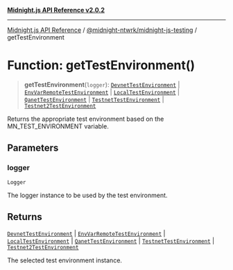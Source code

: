 [**Midnight.js API Reference v2.0.2**](../../../README.md)

***

[Midnight.js API Reference](../../../packages.md) / [@midnight-ntwrk/midnight-js-testing](../README.md) / getTestEnvironment

# Function: getTestEnvironment()

> **getTestEnvironment**(`logger`): [`DevnetTestEnvironment`](../classes/DevnetTestEnvironment.md) \| [`EnvVarRemoteTestEnvironment`](../classes/EnvVarRemoteTestEnvironment.md) \| [`LocalTestEnvironment`](../classes/LocalTestEnvironment.md) \| [`QanetTestEnvironment`](../classes/QanetTestEnvironment.md) \| [`TestnetTestEnvironment`](../classes/TestnetTestEnvironment.md) \| [`Testnet2TestEnvironment`](../classes/Testnet2TestEnvironment.md)

Returns the appropriate test environment based on the MN_TEST_ENVIRONMENT variable.

## Parameters

### logger

`Logger`

The logger instance to be used by the test environment.

## Returns

[`DevnetTestEnvironment`](../classes/DevnetTestEnvironment.md) \| [`EnvVarRemoteTestEnvironment`](../classes/EnvVarRemoteTestEnvironment.md) \| [`LocalTestEnvironment`](../classes/LocalTestEnvironment.md) \| [`QanetTestEnvironment`](../classes/QanetTestEnvironment.md) \| [`TestnetTestEnvironment`](../classes/TestnetTestEnvironment.md) \| [`Testnet2TestEnvironment`](../classes/Testnet2TestEnvironment.md)

The selected test environment instance.
